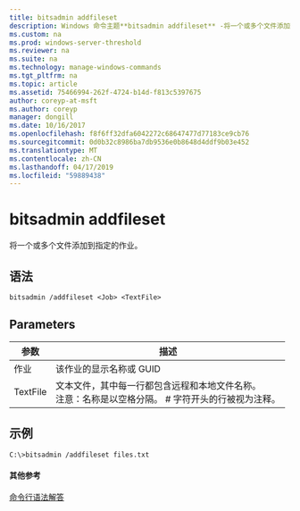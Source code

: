 ```yaml
---
title: bitsadmin addfileset
description: Windows 命令主题**bitsadmin addfileset** -将一个或多个文件添加到指定的作业。
ms.custom: na
ms.prod: windows-server-threshold
ms.reviewer: na
ms.suite: na
ms.technology: manage-windows-commands
ms.tgt_pltfrm: na
ms.topic: article
ms.assetid: 75466994-262f-4724-b14d-f813c5397675
author: coreyp-at-msft
ms.author: coreyp
manager: dongill
ms.date: 10/16/2017
ms.openlocfilehash: f8f6ff32dfa6042272c68647477d77183ce9cb76
ms.sourcegitcommit: 0d0b32c8986ba7db9536e0b8648d4ddf9b03e452
ms.translationtype: MT
ms.contentlocale: zh-CN
ms.lasthandoff: 04/17/2019
ms.locfileid: "59889438"
---
```

# <a name="bitsadmin-addfileset"></a>bitsadmin addfileset

将一个或多个文件添加到指定的作业。

## <a name="syntax"></a>语法

```
bitsadmin /addfileset <Job> <TextFile>
```

## <a name="parameters"></a>Parameters

|参数|描述|
|---------|-----------|
|作业|该作业的显示名称或 GUID|
|TextFile|文本文件，其中每一行都包含远程和本地文件名称。</br>注意：名称是以空格分隔。 # 字符开头的行被视为注释。|

## <a name="BKMK_examples"></a>示例

```
C:\>bitsadmin /addfileset files.txt
```

#### <a name="additional-references"></a>其他参考

[命令行语法解答](command-line-syntax-key.md)